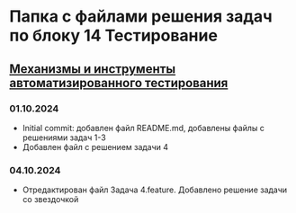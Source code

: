 # **Папка с файлами решения задач по блоку 14 Тестирование**

## [Механизмы и инструменты автоматизированного тестирования](https://github.com/netology-code/onec-mid-homeworks/blob/main/TAT/homework-14-1.md)
### **01.10.2024** 
- Initial commit: добавлен файл README.md, добавлены файлы с решениями задач 1-3
- Добавлен файл с решением задачи 4

### **04.10.2024**
- Отредактирован файл Задача 4.feature. Добавлено решение задачи со звездочкой
